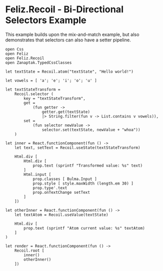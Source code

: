 ﻿# Feliz.Recoil - Bi-Directional Selectors Example

This example builds upon the mix-and-match example, 
but also demonstrates that selectors can also have a
setter pipeline.

```fsharp:recoil-bidirectionalselectors
open Css
open Feliz
open Feliz.Recoil
open Zanaptak.TypedCssClasses

let textState = Recoil.atom("textState", "Hello world!")

let vowels = [ 'a'; 'e'; 'i'; 'o'; 'u' ]

let textStateTransform =
    Recoil.selector (
        key = "textStateTransform", 
        get = 
            (fun getter ->
                getter.get(textState)
                |> String.filter(fun v -> List.contains v vowels)),
        set =
            (fun selector newValue ->
                selector.set(textState, newValue + "whoa"))
    )

let inner = React.functionComponent(fun () ->
    let text, setText = Recoil.useState(textStateTransform)

    Html.div [
        Html.div [
            prop.text (sprintf "Transformed value: %s" text)
        ]
        Html.input [
            prop.classes [ Bulma.Input ]
            prop.style [ style.maxWidth (length.em 30) ]
            prop.type'.text
            prop.onTextChange setText
        ]
    ])

let otherInner = React.functionComponent(fun () ->
    let textAtom = Recoil.useValue(textState)

    Html.div [
        prop.text (sprintf "Atom current value: %s" textAtom)
    ]
)

let render = React.functionComponent(fun () ->
    Recoil.root [
        inner()
        otherInner()
    ])
```
